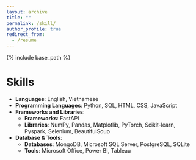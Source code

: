 ```yaml
---
layout: archive
title: ""
permalink: /skill/
author_profile: true
redirect_from:
  - /resume
---
```


{% include base_path %}


# Skills
- **Languages**: English, Vietnamese
- **Programming Languages**: Python, SQL, HTML, CSS, JavaScript
- **Frameworks and Libraries**:  
  - **Frameworks**: FastAPI  
  - **Libraries**: NumPy, Pandas, Matplotlib, PyTorch, Scikit-learn, Pyspark, Selenium, BeautifulSoup  
- **Database & Tools**:  
  - **Databases**: MongoDB, Microsoft SQL Server, PostgreSQL, SQLite  
  - **Tools**: Microsoft Office, Power BI, Tableau  

